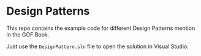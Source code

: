 # Design Patterns
This repo contains the example code for different Design Patterns mention in the GOF Book.

Just use the ```DesignPattern.sln``` file to open the solution in Visual Studio.
